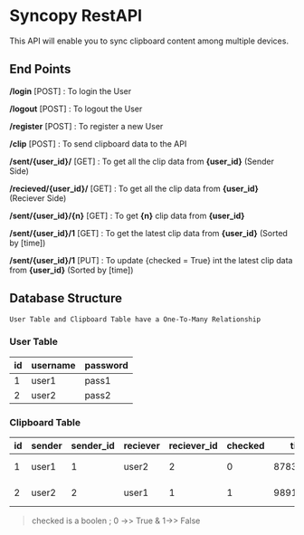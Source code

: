 # Syncopy RestAPI

This API will enable you to sync clipboard content among multiple devices.

## End Points

**/login**  [POST] : To login the User 
	
**/logout**  [POST] : To logout the User
	
**/register**  [POST] : To register a new User
 
**/clip**  [POST] : To send clipboard data to the API
		
**/sent/{user_id}/**  [GET] : To get all the clip data from **{user_id}** (Sender Side)

**/recieved/{user_id}/**  [GET] : To get all the clip data from **{user_id}** (Reciever Side)

**/sent/{user_id}/{n}**  [GET] : To get **{n}** clip data from **{user_id}** 

**/sent/{user_id}/1**  [GET] : To get the latest clip data from **{user_id}** (Sorted by [time])

**/sent/{user_id}/1**  [PUT] : To update {checked = True} int the latest clip data from **{user_id}** (Sorted by [time])
 
 
## Database Structure
	User Table and Clipboard Table have a One-To-Many Relationship

### User Table
| id               |username                       |password                        |
|----------------|-------------------------------|-----------------------------|
|1|user1|pass1|
|2|user2|pass2|

### Clipboard Table

|id|sender|sender_id|reciever|reciever_id|checked|time|content|user_id|
|----------------|-------------|--------|----|-----|-----|-------|------|------|
|1|user1|1|user2|2|0|878372873|"Copied Text 1"|1|
|2|user2|2|user1|1|1|989127937|"Copied Text 2"|2|


> checked is a boolen ; 0 ->> True & 1->> False
